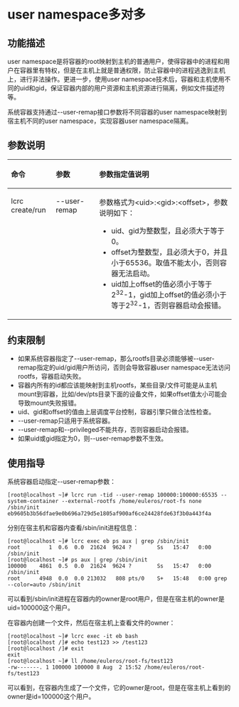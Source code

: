 # user namespace多对多<a name="ZH-CN_TOPIC_0184808027"></a>

## 功能描述<a name="zh-cn_topic_0182200842_section1477505263912"></a>

user namespace是将容器的root映射到主机的普通用户，使得容器中的进程和用户在容器里有特权，但是在主机上就是普通权限，防止容器中的进程逃逸到主机上，进行非法操作。更进一步，使用user namespace技术后，容器和主机使用不同的uid和gid，保证容器内部的用户资源和主机资源进行隔离，例如文件描述符等。

系统容器支持通过--user-remap接口参数将不同容器的user namespace映射到宿主机不同的user namespace，实现容器user namespace隔离。

## 参数说明<a name="zh-cn_topic_0182200842_section84212067409"></a>

<a name="zh-cn_topic_0182200842_table1869210387418"></a>
<table><thead align="left"><tr id="zh-cn_topic_0182200842_row1569373816419"><th class="cellrowborder" valign="top" width="19.98%" id="mcps1.1.4.1.1"><p id="zh-cn_topic_0182200842_p106936387415"><a name="zh-cn_topic_0182200842_p106936387415"></a><a name="zh-cn_topic_0182200842_p106936387415"></a>命令</p>
</th>
<th class="cellrowborder" valign="top" width="19.36%" id="mcps1.1.4.1.2"><p id="zh-cn_topic_0182200842_p15693173814112"><a name="zh-cn_topic_0182200842_p15693173814112"></a><a name="zh-cn_topic_0182200842_p15693173814112"></a>参数</p>
</th>
<th class="cellrowborder" valign="top" width="60.660000000000004%" id="mcps1.1.4.1.3"><p id="zh-cn_topic_0182200842_p18217181119202"><a name="zh-cn_topic_0182200842_p18217181119202"></a><a name="zh-cn_topic_0182200842_p18217181119202"></a>参数指定值说明</p>
</th>
</tr>
</thead>
<tbody><tr id="zh-cn_topic_0182200842_row12693163810415"><td class="cellrowborder" valign="top" width="19.98%" headers="mcps1.1.4.1.1 "><p id="zh-cn_topic_0182200842_p66931838134110"><a name="zh-cn_topic_0182200842_p66931838134110"></a><a name="zh-cn_topic_0182200842_p66931838134110"></a>lcrc create/run</p>
</td>
<td class="cellrowborder" valign="top" width="19.36%" headers="mcps1.1.4.1.2 "><p id="zh-cn_topic_0182200842_p08101647154218"><a name="zh-cn_topic_0182200842_p08101647154218"></a><a name="zh-cn_topic_0182200842_p08101647154218"></a>--user-remap</p>
</td>
<td class="cellrowborder" valign="top" width="60.660000000000004%" headers="mcps1.1.4.1.3 "><p id="zh-cn_topic_0182200842_p5810124718426"><a name="zh-cn_topic_0182200842_p5810124718426"></a><a name="zh-cn_topic_0182200842_p5810124718426"></a>参数格式为&lt;uid&gt;:&lt;gid&gt;:&lt;offset&gt;，参数说明如下：</p>
<a name="zh-cn_topic_0182200842_ul13732312203"></a><a name="zh-cn_topic_0182200842_ul13732312203"></a><ul id="zh-cn_topic_0182200842_ul13732312203"><li>uid、gid为整数型，且必须大于等于0。</li><li>offset为整数型，且必须大于0，并且小于65536。取值不能太小，否则容器无法启动。</li><li>uid加上offset的值必须小于等于2<sup id="zh-cn_topic_0182200842_sup1238617401203"><a name="zh-cn_topic_0182200842_sup1238617401203"></a><a name="zh-cn_topic_0182200842_sup1238617401203"></a>32</sup>-1，gid加上offset的值必须小于等于2<sup id="zh-cn_topic_0182200842_sup1952419166211"><a name="zh-cn_topic_0182200842_sup1952419166211"></a><a name="zh-cn_topic_0182200842_sup1952419166211"></a>32</sup>-1，否则容器启动会报错。</li></ul>
</td>
</tr>
</tbody>
</table>

## 约束限制<a name="zh-cn_topic_0182200842_section173481025112313"></a>

-   如果系统容器指定了--user-remap，那么rootfs目录必须能够被--user-remap指定的uid/gid用户所访问，否则会导致容器user  namespace无法访问rootfs，容器启动失败。
-   容器内所有的id都应该能映射到主机rootfs，某些目录/文件可能是从主机mount到容器，比如/dev/pts目录下面的设备文件，如果offset值太小可能会导致mount失败报错。
-   uid、gid和offset的值由上层调度平台控制，容器引擎只做合法性检查。
-   --user-remap只适用于系统容器。
-   --user-remap和--privileged不能共存，否则容器启动会报错。
-   如果uid或gid指定为0，则--user-remap参数不生效。

## 使用指导<a name="zh-cn_topic_0182200842_section738582164018"></a>

系统容器启动指定--user-remap参数：

```
[root@localhost ~]# lcrc run -tid --user-remap 100000:100000:65535 --system-container --external-rootfs /home/euleros/root-fs none /sbin/init
eb9605b3b56dfae9e0b696a729d5e1805af900af6ce24428fde63f3b0a443f4a
```

分别在宿主机和容器内查看/sbin/init进程信息：

```
[root@localhost ~]# lcrc exec eb ps aux | grep /sbin/init
root         1  0.6  0.0  21624  9624 ?        Ss   15:47   0:00 /sbin/init
[root@localhost ~]# ps aux | grep /sbin/init
100000    4861  0.5  0.0  21624  9624 ?        Ss   15:47   0:00 /sbin/init
root      4948  0.0  0.0 213032   808 pts/0    S+   15:48   0:00 grep --color=auto /sbin/init
```

可以看到/sbin/init进程在容器内的owner是root用户，但是在宿主机的owner是uid=100000这个用户。

在容器内创建一个文件，然后在宿主机上查看文件的owner：

```
[root@localhost ~]# lcrc exec -it eb bash
[root@localhost /]# echo test123 >> /test123
[root@localhost /]# exit
exit
[root@localhost ~]# ll /home/euleros/root-fs/test123
-rw-------. 1 100000 100000 8 Aug  2 15:52 /home/euleros/root-fs/test123
```

可以看到，在容器内生成了一个文件，它的owner是root，但是在宿主机上看到的owner是id=100000这个用户。

